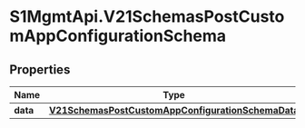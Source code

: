 # S1MgmtApi.V21SchemasPostCustomAppConfigurationSchema

## Properties
Name | Type | Description | Notes
------------ | ------------- | ------------- | -------------
**data** | [**V21SchemasPostCustomAppConfigurationSchemaData**](V21SchemasPostCustomAppConfigurationSchemaData.md) |  | 


